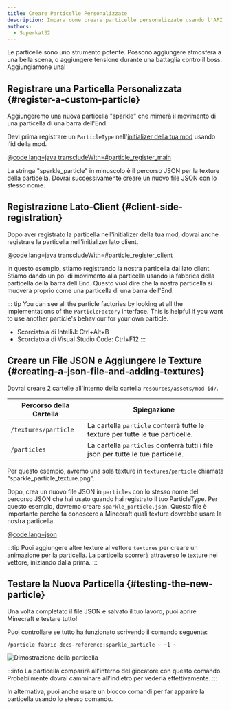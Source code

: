 ```yaml
---
title: Creare Particelle Personalizzate
description: Impara come creare particelle personalizzate usando l'API di Fabric.
authors:
  - Superkat32
---
```


Le particelle sono uno strumento potente. Possono aggiungere atmosfera a una bella scena, o aggiungere tensione durante una battaglia contro il boss. Aggiungiamone una!

## Registrare una Particella Personalizzata {#register-a-custom-particle}

Aggiungeremo una nuova particella "sparkle" che mimerà il movimento di una particella di una barra dell'End.

Devi prima registrare un `ParticleType` nell'[initializer della tua mod](../../getting-started/project-structure#entrypoints) usando l'id della mod.

@[code lang=java transcludeWith=#particle_register_main](@/reference/1.21.4/src/main/java/com/example/docs/FabricDocsReference.java)

La stringa "sparkle_particle" in minuscolo è il percorso JSON per la texture della particella. Dovrai successivamente creare un nuovo file JSON con lo stesso nome.

## Registrazione Lato-Client {#client-side-registration}

Dopo aver registrato la particella nell'initializer della tua mod, dovrai anche registrare la particella nell'initializer lato client.

@[code lang=java transcludeWith=#particle_register_client](@/reference/1.21.4/src/client/java/com/example/docs/FabricDocsReferenceClient.java)

In questo esempio, stiamo registrando la nostra particella dal lato client. Stiamo dando un po' di movimento alla particella usando la fabbrica della particella della barra dell'End. Questo vuol dire che la nostra particella si muoverà proprio come una particella di una barra dell'End.

::: tip
You can see all the particle factories by looking at all the implementations of the `ParticleFactory` interface. This is helpful if you want to use another particle's behaviour for your own particle.

- Scorciatoia di IntelliJ: Ctrl+Alt+B
- Scorciatoia di Visual Studio Code: Ctrl+F12
  :::

## Creare un File JSON e Aggiungere le Texture {#creating-a-json-file-and-adding-textures}

Dovrai creare 2 cartelle all'interno della cartella `resources/assets/mod-id/`.

| Percorso della Cartella | Spiegazione                                                                                     |
| ----------------------- | ----------------------------------------------------------------------------------------------- |
| `/textures/particle`    | La cartella `particle` conterrà tutte le texture per tutte le tue particelle.   |
| `/particles`            | La cartella `particles` conterrà tutti i file json per tutte le tue particelle. |

Per questo esempio, avremo una sola texture in `textures/particle` chiamata "sparkle_particle_texture.png".

Dopo, crea un nuovo file JSON in `particles` con lo stesso nome del percorso JSON che hai usato quando hai registrato il tuo ParticleType. Per questo esempio, dovremo creare `sparkle_particle.json`. Questo file è importante perché fa conoscere a Minecraft quali texture dovrebbe usare la nostra particella.

@[code lang=json](@/reference/1.21.4/src/main/resources/assets/fabric-docs-reference/particles/sparkle_particle.json)

:::tip
Puoi aggiungere altre texture al vettore `textures` per creare un animazione per la particella. La particella scorrerà attraverso le texture nel vettore, iniziando dalla prima.
:::

## Testare la Nuova Particella {#testing-the-new-particle}

Una volta completato il file JSON e salvato il tuo lavoro, puoi aprire Minecraft e testare tutto!

Puoi controllare se tutto ha funzionato scrivendo il comando seguente:

```mcfunction
/particle fabric-docs-reference:sparkle_particle ~ ~1 ~
```

![Dimostrazione della particella](/assets/develop/rendering/particles/sparkle-particle-showcase.png)

:::info
La particella comparirà all'interno del giocatore con questo comando. Probabilmente dovrai camminare all'indietro per vederla effettivamente.
:::

In alternativa, puoi anche usare un blocco comandi per far apparire la particella usando lo stesso comando.
